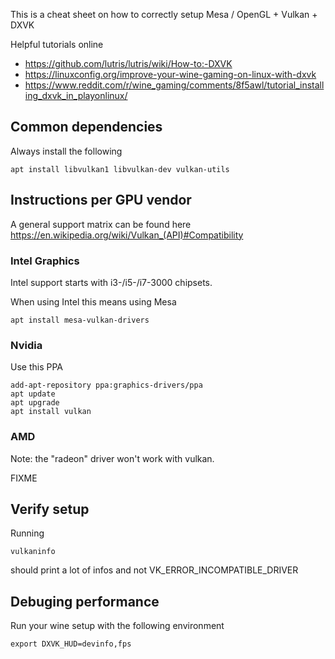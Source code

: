 This is a cheat sheet on how to correctly setup Mesa / OpenGL + Vulkan + DXVK 

Helpful tutorials online
- https://github.com/lutris/lutris/wiki/How-to:-DXVK
- https://linuxconfig.org/improve-your-wine-gaming-on-linux-with-dxvk
- https://www.reddit.com/r/wine_gaming/comments/8f5awl/tutorial_installing_dxvk_in_playonlinux/

## Common dependencies

Always install the following

    apt install libvulkan1 libvulkan-dev vulkan-utils

## Instructions per GPU vendor

A general support matrix can be found here https://en.wikipedia.org/wiki/Vulkan_(API)#Compatibility

### Intel Graphics

Intel support starts with i3-/i5-/i7-3000 chipsets.

When using Intel this means using Mesa

    apt install mesa-vulkan-drivers

### Nvidia

Use this PPA

    add-apt-repository ppa:graphics-drivers/ppa
    apt update
    apt upgrade
    apt install vulkan

### AMD

Note: the "radeon" driver won't work with vulkan.

FIXME

## Verify setup

Running

    vulkaninfo

should print a lot of infos and not VK_ERROR_INCOMPATIBLE_DRIVER

## Debuging performance

Run your wine setup with the following environment

    export DXVK_HUD=devinfo,fps 
